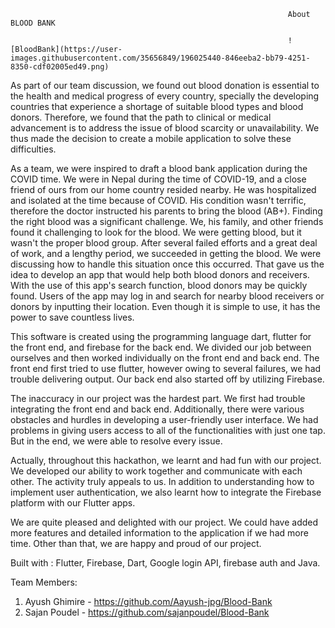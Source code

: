                                                                   About BLOOD BANK
                                                                  
                                                                  ![BloodBank](https://user-images.githubusercontent.com/35656849/196025440-846eeba2-bb79-4251-8350-cdf02005ed49.png)


As part of our team discussion, we found out blood donation is essential to the health and medical progress of every country, specially the developing countries that experience a shortage of suitable blood types and blood donors. Therefore, we found that the path to clinical or medical advancement is to address the issue of blood scarcity or unavailability. We thus made the decision to create a mobile application to solve these difficulties.

As a team, we were inspired to draft a blood bank application during the COVID time. We were in Nepal during the time of COVID-19, and a close friend of ours from our home country resided nearby. He was hospitalized and isolated at the time because of COVID.  His condition wasn't terrific, therefore the doctor instructed his parents to bring the blood (AB+). Finding the right blood was a significant challenge. We, his family, and other friends found it challenging to look for the blood. We were getting blood, but it wasn't the proper blood group. After several failed efforts and a great deal of work, and a lengthy period, we succeeded in getting the blood. We were discussing how to handle this situation once this occurred. That gave us the idea to develop an app that would help both blood donors and receivers. With the use of this app's search function, blood donors may be quickly found. Users of the app may log in and search for nearby blood receivers or donors by inputting their location. Even though it is simple to use, it has the power to save countless lives.

This software is created using the programming language dart, flutter for the front end, and firebase for the back end. We divided our job between ourselves and then worked individually on the front end and back end. The front end first tried to use flutter, however owing to several failures, we had trouble delivering output. Our back end also started off by utilizing Firebase.

The inaccuracy in our project was the hardest part. We first had trouble integrating the front end and back end. Additionally, there were various obstacles and hurdles in developing a user-friendly user interface. We had problems in giving users access to all of the functionalities with just one tap. But in the end, we were able to resolve every issue.

Actually, throughout this hackathon, we learnt and had fun with our project. We developed our ability to work together and communicate with each other. The activity truly appeals to us. In addition to understanding how to implement user authentication, we also learnt how to integrate the Firebase platform with our Flutter apps.

We are quite pleased and delighted with our project. We could have added more features and detailed information to the application if we had more time. Other than that, we are happy and proud of our project.

Built with : Flutter, Firebase, Dart, Google login API, firebase auth and Java.

Team Members:
1. Ayush Ghimire - https://github.com/Aayush-jpg/Blood-Bank
2. Sajan Poudel - https://github.com/sajanpoudel/Blood-Bank

